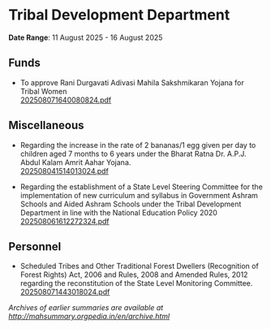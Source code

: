 # Tribal Development Department

**Date Range**: 11 August 2025 - 16 August 2025


## Funds
- To approve Rani Durgavati Adivasi Mahila Sakshmikaran Yojana for Tribal Women\
  [202508071640080824.pdf](https://gr.maharashtra.gov.in/Site/Upload/Government%20Resolutions/English/202508071640080824.pdf)

## Miscellaneous
- Regarding the increase in the rate of 2 bananas/1 egg given per day to children aged 7 months to 6 years under the Bharat Ratna Dr. A.P.J. Abdul Kalam Amrit Aahar Yojana.\
  [202508041514013024.pdf](https://gr.maharashtra.gov.in/Site/Upload/Government%20Resolutions/English/202508041514013024.pdf)

- Regarding the establishment of a State Level Steering Committee for the implementation of new curriculum and syllabus in Government Ashram Schools and Aided Ashram Schools under the Tribal Development Department in line with the National Education Policy 2020\
  [202508061612272324.pdf](https://gr.maharashtra.gov.in/Site/Upload/Government%20Resolutions/English/202508061612272324.pdf)

## Personnel
- Scheduled Tribes and Other Traditional Forest Dwellers (Recognition of Forest Rights) Act, 2006 and Rules, 2008 and Amended Rules, 2012 regarding the reconstitution of the State Level Monitoring Committee.\
  [202508071443018024.pdf](https://gr.maharashtra.gov.in/Site/Upload/Government%20Resolutions/English/202508071443018024.pdf)


*Archives of earlier summaries are available at http://mahsummary.orgpedia.in/en/archive.html*